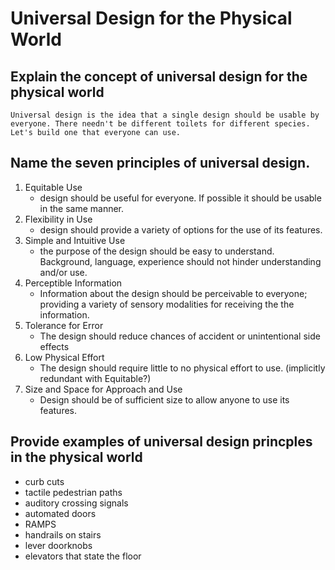 # Universal Design for the Physical World

## Explain the concept of universal design for the physical world

	Universal design is the idea that a single design should be usable by everyone. There needn't be different toilets for different species. Let's build one that everyone can use.

## Name the seven principles of universal design.

1. Equitable Use
	- design should be useful for everyone. If possible it should be usable in the same manner.
2. Flexibility in Use
	- design should provide a variety of options for the use of its features.
3. Simple and Intuitive Use
	- the purpose of the design should be easy to understand. Background, language, experience should not hinder understanding and/or use.
4. Perceptible Information
	- Information about the design should be perceivable to everyone; providing a variety of sensory modalities for receiving the the information.
5. Tolerance for Error
	- The design should reduce chances of accident or unintentional side effects
6. Low Physical Effort
	- The design should require little to no physical effort to use. (implicitly redundant with Equitable?)
7. Size and Space for Approach and Use
	- Design should be of sufficient size to allow anyone to use its features.

## Provide examples of universal design princples in the physical world

- curb cuts
- tactile pedestrian paths
- auditory crossing signals
- automated doors
- RAMPS
- handrails on stairs
- lever doorknobs
- elevators that state the floor
